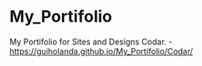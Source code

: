 # My_Portifolio
My Portifolio for Sites and Designs
 Codar. - https://guiholanda.github.io/My_Portifolio/Codar/
